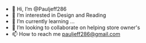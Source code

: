 - 👋 Hi, I’m @Pauljeff286
- 👀 I’m interested in Design and Reading
- 🌱 I’m currently learning ...
- 💞️ I’m looking to collaborate on helping store owner's
- 📫 How to reach me pauljeff286@gmail.com

<!---
Pauljeff286/Pauljeff286 is a ✨ special ✨ repository because its `README.md` (this file) appears on your GitHub profile.
You can click the Preview link to take a look at your changes.
www.fiverr.com/paulkjeff/>
